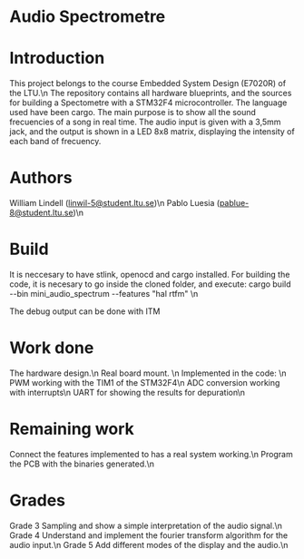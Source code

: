 # Audio Spectrometre

# Introduction
This project belongs to the course Embedded System Design (E7020R) of the 
LTU.\n
The repository contains all hardware blueprints, and the sources for building
a Spectometre with a STM32F4 microcontroller. The language used have been cargo.
The main purpose is to show all the sound frecuencies of a song in real time.
The audio input is given with a 3,5mm jack, and the output is shown in a 
LED 8x8 matrix, displaying the intensity of each band of frecuency.

# Authors
William Lindell (linwil-5@student.ltu.se)\n
Pablo Luesia (pablue-8@student.ltu.se)\n

# Build
It is neccesary to have stlink, openocd and cargo installed.
For building the code, it is necesary to go inside the cloned
folder, and execute:
cargo build --bin mini_audio_spectrum --features "hal rtfm" \n

The debug output can be done with ITM

# Work done
The hardware design.\n
Real board mount. \n
Implemented in the code: \n
PWM working with the TIM1 of the STM32F4\n
ADC conversion working with interrupts\n
UART for showing the results for depuration\n

# Remaining work
Connect the features implemented to has a real system working.\n
Program the PCB with the binaries generated.\n
 
# Grades
Grade 3
Sampling and show a simple interpretation of the audio signal.\n
Grade 4
Understand and implement the fourier transform algorithm for the audio input.\n
Grade 5
Add different modes of the display and the audio.\n